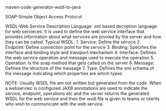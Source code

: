 maven-code-generator-wsdl-to-java

SOAP-Simple Object Access Protocol

WSDL-Web Service Description Language: xml based decription language for web servieces. It is used to define the web service interface that provides information about what services are provied by the server and how they can be called.
Typical WSDL:
    1. Service: Define the service
    2. Endpoint: Define connection point for the service
    3. Binding: Specifies the interface and binding style and transport mechanism 
    4. Interface: Defines the web service operation and message used to execute the operation
    5. Operation: Is the soap method that gets called on the server
    6. Message: Defines the structure of the message
    7. Type: Defines the xml schema of the message indicating which properties are which types
 
NOTE: Usually WSDL file are not written but generated from the code. When a webserviec is configured JAXB annotations are used to indicate         the service, endpoint, operations etc and the server returns the generated WSDL for the web service and then the wsdl file is given to       teams or clients who wish to communicate with the web service.


